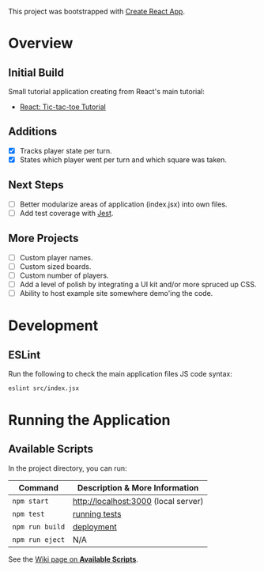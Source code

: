 This project was bootstrapped with [Create React App](https://github.com/facebook/create-react-app).

# Overview

## Initial Build

Small tutorial application creating from React's main tutorial:

- [React: Tic-tac-toe Tutorial](https://reactjs.org/tutorial/tutorial.html#what-are-we-building)

## Additions

- [x] Tracks player state per turn.
- [x] States which player went per turn and which square was taken.

## Next Steps

- [ ] Better modularize areas of application (index.jsx) into own files.
- [ ] Add test coverage with [Jest](https://jestjs.io/).

## More Projects

- [ ] Custom player names.
- [ ] Custom sized boards.
- [ ] Custom number of players.
- [ ] Add a level of polish by integrating a UI kit and/or more spruced up CSS.
- [ ] Ability to host example site somewhere demo'ing the code.

# Development

## ESLint

Run the following to check the main application files JS code syntax:

```bash
eslint src/index.jsx
```

# Running the Application

## Available Scripts

In the project directory, you can run:

|   Command   | Description & More Information |
|-------------|--------------------------------|
| `npm start` | [http://localhost:3000](http://localhost:3000) (local server)
| `npm test`  | [running tests](https://facebook.github.io/create-react-app/docs/running-tests) | |
| `npm run build` | [deployment](https://facebook.github.io/create-react-app/docs/deployment) |
| `npm run eject` | N/A |

See the [Wiki page on **Available Scripts**](https://github.com/timimsms/redux_tic_tac_toe/wiki/Available-Scripts).
